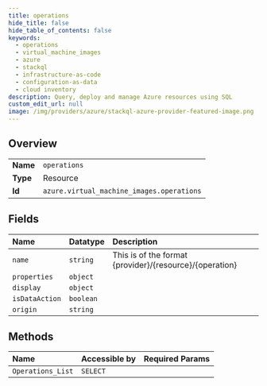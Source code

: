 ```yaml
---
title: operations
hide_title: false
hide_table_of_contents: false
keywords:
  - operations
  - virtual_machine_images
  - azure    
  - stackql
  - infrastructure-as-code
  - configuration-as-data
  - cloud inventory
description: Query, deploy and manage Azure resources using SQL
custom_edit_url: null
image: /img/providers/azure/stackql-azure-provider-featured-image.png
---
```

  
    

## Overview
<table><tbody>
<tr><td><b>Name</b></td><td><code>operations</code></td></tr>
<tr><td><b>Type</b></td><td>Resource</td></tr>
<tr><td><b>Id</b></td><td><code>azure.virtual_machine_images.operations</code></td></tr>
</tbody></table>

## Fields
| Name | Datatype | Description |
|:-----|:---------|:------------|
| `name` | `string` | This is of the format &#123;provider&#125;/&#123;resource&#125;/&#123;operation&#125; |
| `properties` | `object` |  |
| `display` | `object` |  |
| `isDataAction` | `boolean` |  |
| `origin` | `string` |  |
## Methods
| Name | Accessible by | Required Params |
|:-----|:--------------|:----------------|
| `Operations_List` | `SELECT` |  |
